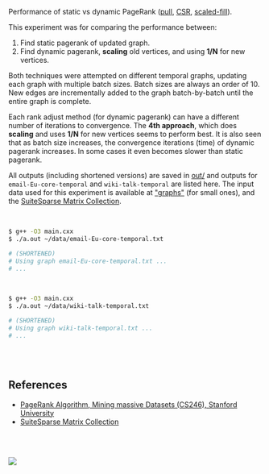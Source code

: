 Performance of static vs dynamic PageRank ([pull], [CSR], [scaled-fill]).

This experiment was for comparing the performance between:
1. Find static pagerank of updated graph.
2. Find dynamic pagerank, **scaling** old vertices, and using **1/N** for new vertices.

Both techniques were attempted on different temporal graphs, updating each
graph with multiple batch sizes. Batch sizes are always an order of 10. New
edges are incrementally added to the graph batch-by-batch until the entire
graph is complete.

Each rank adjust method (for dynamic pagerank) can have a different number
of iterations to convergence. The **4th approach**, which does **scaling**
and uses **1/N** for new vertices seems to perform best. It is also seen
that as batch size increases, the convergence iterations (time) of dynamic
pagerank increases. In some cases it even becomes slower than static pagerank.

All outputs (including shortened versions) are saved in [out/](out/) and
outputs for `email-Eu-core-temporal` and `wiki-talk-temporal` are listed here.
The input data used for this experiment is available at ["graphs"] (for small
ones), and the [SuiteSparse Matrix Collection].

<br>

```bash
$ g++ -O3 main.cxx
$ ./a.out ~/data/email-Eu-core-temporal.txt

# (SHORTENED)
# Using graph email-Eu-core-temporal.txt ...
# ...
```

<br>

```bash
$ g++ -O3 main.cxx
$ ./a.out ~/data/wiki-talk-temporal.txt

# (SHORTENED)
# Using graph wiki-talk-temporal.txt ...
# ...
```

<br>
<br>


## References

- [PageRank Algorithm, Mining massive Datasets (CS246), Stanford University](http://snap.stanford.edu/class/cs246-videos-2019/lec9_190205-cs246-720.mp4)
- [SuiteSparse Matrix Collection]

<br>
<br>

[![](https://i.imgur.com/sNyLL3K.jpg)](https://www.youtube.com/watch?v=SoiKp2oSUl0)

[pull]: https://github.com/puzzlef/pagerank-push-vs-pull
[CSR]: https://github.com/puzzlef/pagerank-class-vs-csr
[scaled-fill]: https://github.com/puzzlef/pagerank-dynamic-adjust-ranks
["graphs"]: https://github.com/puzzlef/graphs
[SuiteSparse Matrix Collection]: https://suitesparse-collection-website.herokuapp.com
